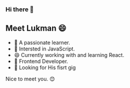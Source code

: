 ### Hi there 👋

## Meet Lukman 😄

- 🔭 A passionate learner.
- 🌱 Intersted in JavaScript.
- 😄 Currently working with and learning React.
- 👯 Frontend Developer.
- 🤔 Looking for His fisrt gig

Nice to meet you. 😊
